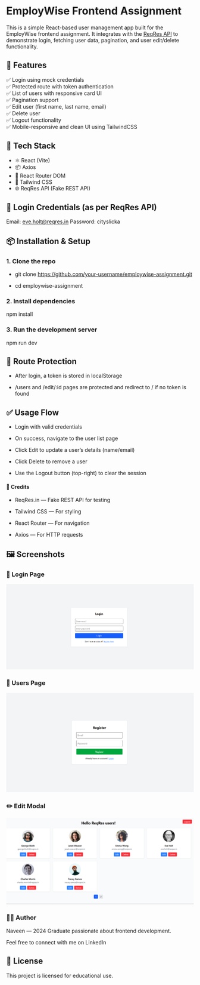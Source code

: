# EmployWise Frontend Assignment

This is a simple React-based user management app built for the EmployWise frontend assignment. It integrates with the [ReqRes API](https://reqres.in/) to demonstrate login, fetching user data, pagination, and user edit/delete functionality.


## 🚀 Features

✅ Login using mock credentials  
✅ Protected route with token authentication  
✅ List of users with responsive card UI  
✅ Pagination support  
✅ Edit user (first name, last name, email)  
✅ Delete user  
✅ Logout functionality  
✅ Mobile-responsive and clean UI using TailwindCSS  


## 🧰 Tech Stack

- ⚛️ React (Vite)
- 📦 Axios
- 🔄 React Router DOM
- 🎨 Tailwind CSS
- 🌐 ReqRes API (Fake REST API)


## 🔐 Login Credentials (as per ReqRes API)

Email: eve.holt@reqres.in
Password: cityslicka

## 📦 Installation & Setup

### 1. Clone the repo

- git clone https://github.com/your-username/employwise-assignment.git
  
- cd employwise-assignment

### 2. Install dependencies


npm install

### 3. Run the development server

npm run dev


## 🔐 Route Protection
- After login, a token is stored in localStorage

- /users and /edit/:id pages are protected and redirect to / if no token is found

## ✅ Usage Flow
- Login with valid credentials

- On success, navigate to the user list page

- Click Edit to update a user’s details (name/email)

- Click Delete to remove a user

- Use the Logout button (top-right) to clear the session


#### 📎 Credits
- ReqRes.in — Fake REST API for testing

- Tailwind CSS — For styling

- React Router — For navigation

- Axios — For HTTP requests

## 🖼️ Screenshots

### 🔐 Login Page

![Login Page](./src/assets/LoginPage.png)

### 👤 Users Page

![Register Page](./src/assets/RegisterPage.png)

### ✏️ Edit Modal

![Home Page](./src/assets/HomePage.png)

### 👨‍💻 Author
Naveen — 2024 Graduate passionate about frontend development.

Feel free to connect with me on LinkedIn

## 📌 License
This project is licensed for educational use.

